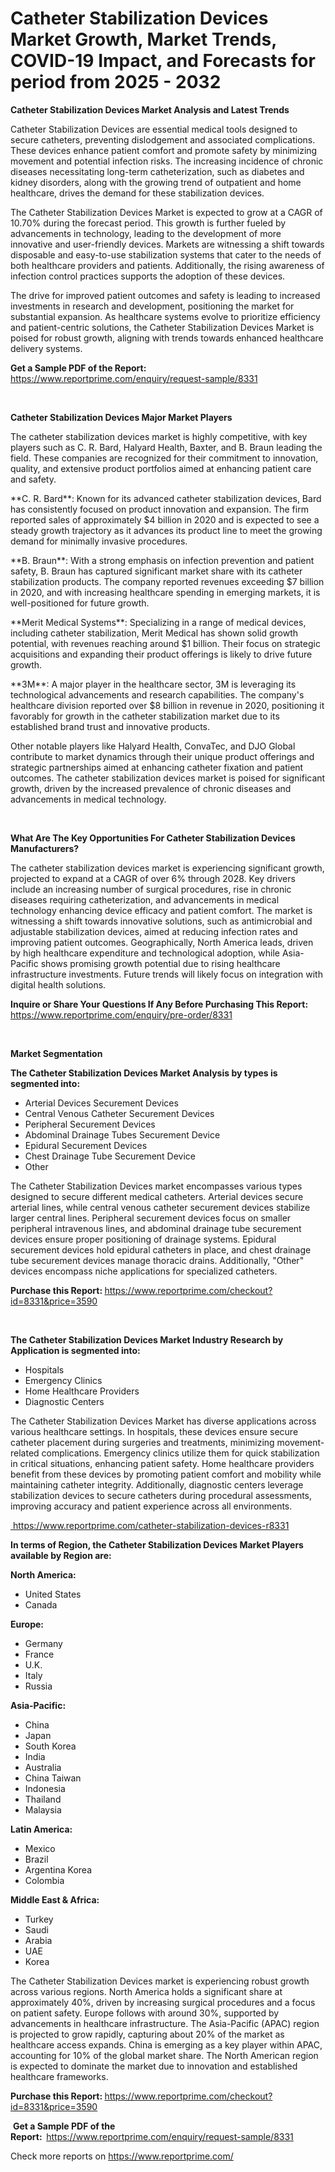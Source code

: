 <p><h1>Catheter Stabilization Devices Market Growth, Market Trends, COVID-19 Impact, and Forecasts for period from 2025 - 2032</h1></p><p><strong>Catheter Stabilization Devices Market Analysis and Latest Trends</strong></p>
<p><p>Catheter Stabilization Devices are essential medical tools designed to secure catheters, preventing dislodgement and associated complications. These devices enhance patient comfort and promote safety by minimizing movement and potential infection risks. The increasing incidence of chronic diseases necessitating long-term catheterization, such as diabetes and kidney disorders, along with the growing trend of outpatient and home healthcare, drives the demand for these stabilization devices.</p><p>The Catheter Stabilization Devices Market is expected to grow at a CAGR of 10.70% during the forecast period. This growth is further fueled by advancements in technology, leading to the development of more innovative and user-friendly devices. Markets are witnessing a shift towards disposable and easy-to-use stabilization systems that cater to the needs of both healthcare providers and patients. Additionally, the rising awareness of infection control practices supports the adoption of these devices.</p><p>The drive for improved patient outcomes and safety is leading to increased investments in research and development, positioning the market for substantial expansion. As healthcare systems evolve to prioritize efficiency and patient-centric solutions, the Catheter Stabilization Devices Market is poised for robust growth, aligning with trends towards enhanced healthcare delivery systems.</p></p>
<p><strong>Get a Sample PDF of the Report:&nbsp;</strong> <a href="https://www.reportprime.com/enquiry/request-sample/8331?utm_campaign=2206&utm_medium=2&utm_source=Github&utm_content=ia&utm_term=19032025&utm_id=catheter-stabilization-devices">https://www.reportprime.com/enquiry/request-sample/8331</a></p>
<p>&nbsp;</p>
<p><strong>Catheter Stabilization Devices Major Market Players</strong></p>
<p><p>The catheter stabilization devices market is highly competitive, with key players such as C. R. Bard, Halyard Health, Baxter, and B. Braun leading the field. These companies are recognized for their commitment to innovation, quality, and extensive product portfolios aimed at enhancing patient care and safety.</p><p>**C. R. Bard**: Known for its advanced catheter stabilization devices, Bard has consistently focused on product innovation and expansion. The firm reported sales of approximately $4 billion in 2020 and is expected to see a steady growth trajectory as it advances its product line to meet the growing demand for minimally invasive procedures.</p><p>**B. Braun**: With a strong emphasis on infection prevention and patient safety, B. Braun has captured significant market share with its catheter stabilization products. The company reported revenues exceeding $7 billion in 2020, and with increasing healthcare spending in emerging markets, it is well-positioned for future growth.</p><p>**Merit Medical Systems**: Specializing in a range of medical devices, including catheter stabilization, Merit Medical has shown solid growth potential, with revenues reaching around $1 billion. Their focus on strategic acquisitions and expanding their product offerings is likely to drive future growth.</p><p>**3M**: A major player in the healthcare sector, 3M is leveraging its technological advancements and research capabilities. The company's healthcare division reported over $8 billion in revenue in 2020, positioning it favorably for growth in the catheter stabilization market due to its established brand trust and innovative products.</p><p>Other notable players like Halyard Health, ConvaTec, and DJO Global contribute to market dynamics through their unique product offerings and strategic partnerships aimed at enhancing catheter fixation and patient outcomes. The catheter stabilization devices market is poised for significant growth, driven by the increased prevalence of chronic diseases and advancements in medical technology.</p></p>
<p>&nbsp;</p>
<p><strong>What Are The Key Opportunities For Catheter Stabilization Devices Manufacturers?</strong></p>
<p><p>The catheter stabilization devices market is experiencing significant growth, projected to expand at a CAGR of over 6% through 2028. Key drivers include an increasing number of surgical procedures, rise in chronic diseases requiring catheterization, and advancements in medical technology enhancing device efficacy and patient comfort. The market is witnessing a shift towards innovative solutions, such as antimicrobial and adjustable stabilization devices, aimed at reducing infection rates and improving patient outcomes. Geographically, North America leads, driven by high healthcare expenditure and technological adoption, while Asia-Pacific shows promising growth potential due to rising healthcare infrastructure investments. Future trends will likely focus on integration with digital health solutions.</p></p>
<p><strong>Inquire or Share Your Questions If Any Before Purchasing This Report:</strong> <a href="https://www.reportprime.com/enquiry/pre-order/8331?utm_campaign=2206&utm_medium=2&utm_source=Github&utm_content=ia&utm_term=19032025&utm_id=catheter-stabilization-devices">https://www.reportprime.com/enquiry/pre-order/8331</a></p>
<p>&nbsp;</p>
<p><strong>Market Segmentation</strong></p>
<p><strong>The Catheter Stabilization Devices Market Analysis by types is segmented into:</strong></p>
<p><ul><li>Arterial Devices Securement Devices</li><li>Central Venous Catheter Securement Devices</li><li>Peripheral Securement Devices</li><li>Abdominal Drainage Tubes Securement Device</li><li>Epidural Securement Devices</li><li>Chest Drainage Tube Securement Device</li><li>Other</li></ul></p>
<p><p>The Catheter Stabilization Devices market encompasses various types designed to secure different medical catheters. Arterial devices secure arterial lines, while central venous catheter securement devices stabilize larger central lines. Peripheral securement devices focus on smaller peripheral intravenous lines, and abdominal drainage tube securement devices ensure proper positioning of drainage systems. Epidural securement devices hold epidural catheters in place, and chest drainage tube securement devices manage thoracic drains. Additionally, "Other" devices encompass niche applications for specialized catheters.</p></p>
<p><strong>Purchase this Report:&nbsp;</strong><a href="https://www.reportprime.com/checkout?id=8331&price=3590&utm_campaign=2206&utm_medium=2&utm_source=Github&utm_content=ia&utm_term=19032025&utm_id=catheter-stabilization-devices">https://www.reportprime.com/checkout?id=8331&price=3590</a></p>
<p>&nbsp;</p>
<p><strong>The Catheter Stabilization Devices Market Industry Research by Application is segmented into:</strong></p>
<p><ul><li>Hospitals</li><li>Emergency Clinics</li><li>Home Healthcare Providers</li><li>Diagnostic Centers</li></ul></p>
<p><p>The Catheter Stabilization Devices Market has diverse applications across various healthcare settings. In hospitals, these devices ensure secure catheter placement during surgeries and treatments, minimizing movement-related complications. Emergency clinics utilize them for quick stabilization in critical situations, enhancing patient safety. Home healthcare providers benefit from these devices by promoting patient comfort and mobility while maintaining catheter integrity. Additionally, diagnostic centers leverage stabilization devices to secure catheters during procedural assessments, improving accuracy and patient experience across all environments.</p></p>
<p><a href="https://www.reportprime.com/catheter-stabilization-devices-r8331?utm_campaign=2206&utm_medium=2&utm_source=Github&utm_content=ia&utm_term=19032025&utm_id=catheter-stabilization-devices">&nbsp;https://www.reportprime.com/catheter-stabilization-devices-r8331</a></p>
<p><strong>In terms of Region, the Catheter Stabilization Devices Market Players available by Region are:</strong></p>
<p>
    <p> <strong> North America: </strong>
        <ul>
            <li>United States</li>
            <li>Canada</li>
        </ul>
        </p> 
    <p> <strong> Europe: </strong>
        <ul>
            <li>Germany</li>
            <li>France</li>
            <li>U.K.</li>
            <li>Italy</li>
            <li>Russia</li>
        </ul>
        </p> 
    <p> <strong> Asia-Pacific: </strong>
        <ul>
            <li>China</li>
            <li>Japan</li>
            <li>South Korea</li>
            <li>India</li>
            <li>Australia</li>
            <li>China Taiwan</li>
            <li>Indonesia</li>
            <li>Thailand</li>
            <li>Malaysia</li>
        </ul>
        </p> 
    <p> <strong> Latin America: </strong>
        <ul>
            <li>Mexico</li>
            <li>Brazil</li>
            <li>Argentina Korea</li>
            <li>Colombia</li>
        </ul>
        </p> 
    <p> <strong> Middle East & Africa: </strong>
        <ul>
            <li>Turkey</li>
            <li>Saudi</li>
            <li>Arabia</li>
            <li>UAE</li>
            <li>Korea</li>
        </ul>
    </p>
    </p>
<p><p>The Catheter Stabilization Devices market is experiencing robust growth across various regions. North America holds a significant share at approximately 40%, driven by increasing surgical procedures and a focus on patient safety. Europe follows with around 30%, supported by advancements in healthcare infrastructure. The Asia-Pacific (APAC) region is projected to grow rapidly, capturing about 20% of the market as healthcare access expands. China is emerging as a key player within APAC, accounting for 10% of the global market share. The North American region is expected to dominate the market due to innovation and established healthcare frameworks.</p></p>
<p><strong>Purchase this Report: </strong><a href="https://www.reportprime.com/checkout?id=8331&price=3590&utm_campaign=2206&utm_medium=2&utm_source=Github&utm_content=ia&utm_term=19032025&utm_id=catheter-stabilization-devices">https://www.reportprime.com/checkout?id=8331&price=3590</a></p>
<p>&nbsp;<strong>Get a Sample PDF of the Report:&nbsp;&nbsp;</strong><a href="https://www.reportprime.com/enquiry/request-sample/8331?utm_campaign=2206&utm_medium=2&utm_source=Github&utm_content=ia&utm_term=19032025&utm_id=catheter-stabilization-devices">https://www.reportprime.com/enquiry/request-sample/8331</a></p>
<p><strong></strong></p>
<p>Check more reports on <a href="https://www.reportprime.com/?utm_campaign=2206&utm_medium=2&utm_source=Github&utm_content=ia&utm_term=19032025&utm_id=catheter-stabilization-devices">https://www.reportprime.com/</a></p>